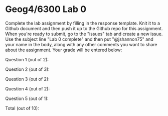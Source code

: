 # Geog4/6300 Lab 0

Complete the lab assignment by filling in the response template. Knit it to a Github document and then push it up to the Github repo for this assignment. When you're ready to submit, go to the "issues" tab and create a new issue. Use the subject line "Lab 0 complete" and then put "@jshannon75" and your name in the body, along with any other comments you want to share about the assignment. Your grade will be entered below:

Question 1 (out of 2):<p>
Question 2 (out of 3):<p>
Question 3 (out of 2):<p>
Question 4 (out of 2):<p>
Question 5 (out of 1):<p>
<p>
Total (out of 10): 
